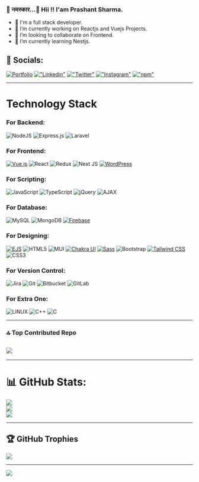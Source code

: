 ### 🙏 नमस्कार...👋 Hii !! I'am Prashant Sharma.

- 🤝 I'm a full stack developer.
- 🔭 I’m currently working on Reactjs and Vuejs Projects. 
- 👯 I’m looking to collaborate on Frontend.
- 🌱 I’m currently learning Nestjs.

## 🔗 Socials:
[![Portfolio](https://img.shields.io/badge/Portfolio-%230077B5.svg?style=flat&logo=fauxfolio&logoColor=white)](https://katherineoelsner.com/)
[!["Linkedin"](https://img.shields.io/badge/LinkedIn-%230077B5.svg?logo=linkedin&logoColor=white)](https://www.linkedin.com/in/prashant-sharma-ps565/)
[!["Twitter"](https://img.shields.io/badge/Twitter-%231DA1F2.svg?logo=Twitter&logoColor=white)](https://twitter.com/prashantshar5)
[!["Instagram"](https://img.shields.io/badge/Instagram-%23C13584.svg?logo=Instagram&logoColor=white)](https://instagram.com/the_prashantsharma_/)
[!["npm"](https://img.shields.io/badge/npm-%23ff0000.svg?logo=npm&logoColor=white)](https://www.npmjs.com/~prashants565)


---

# Technology Stack

### For Backend:

![NodeJS](https://img.shields.io/badge/node.js-6DA55F?style=for-the-badge&logo=node.js&logoColor=white)
![Express.js](https://img.shields.io/badge/express.js-%23404d59.svg?style=for-the-badge&logo=express&logoColor=%2361DAFB)
![Laravel](https://img.shields.io/badge/-Laravel-FF2D20?style=for-the-badge&logo=laravel&logoColor=white)

### For Frontend:
[![Vue.js](https://img.shields.io/badge/vue.js-%234FC08D.svg?style=for-the-badge&logo=vue.js&logoColor=white)](https://vuejs.org/)
![React](https://img.shields.io/badge/react-%2320232a.svg?style=for-the-badge&logo=react&logoColor=%2361DAFB)
![Redux](https://img.shields.io/badge/redux-%23593d88.svg?style=for-the-badge&logo=redux&logoColor=white)
![Next JS](https://img.shields.io/badge/Next-black?style=for-the-badge&logo=next.js&logoColor=white)
[![WordPress](https://img.shields.io/badge/WordPress-%23117AC9.svg?style=for-the-badge&logo=WordPress&logoColor=white)](https://wordpress.org/)

### For Scripting:

![JavaScript](https://img.shields.io/badge/javascript-%23323330.svg?style=for-the-badge&logo=javascript&logoColor=%23F7DF1E)
![TypeScript](https://img.shields.io/badge/typescript-%23007ACC.svg?style=for-the-badge&logo=typescript&logoColor=white)
![jQuery](https://img.shields.io/badge/-jQuery-0769AD?style=for-the-badge&logo=jquery&logoColor=white)
![AJAX](https://img.shields.io/badge/-AJAX-0769AD?style=for-the-badge&logo=ajax&logoColor=white)

### For Database:

![MySQL](https://img.shields.io/badge/mysql-%2300f.svg?style=for-the-badge&logo=mysql&logoColor=white)
![MongoDB](https://img.shields.io/badge/MongoDB-%234ea94b.svg?style=for-the-badge&logo=mongodb&logoColor=white)
[![Firebase](https://img.shields.io/badge/Firebase-%23039BE5.svg?style=for-the-badge&logo=firebase)](https://firebase.google.com/)

### For Designing:

[![EJS](https://img.shields.io/badge/EJS-%23E44D26.svg?style=for-the-badge&logo=ejs&logoColor=white)](https://ejs.co/)
![HTML5](https://img.shields.io/badge/html5-%23E34F26.svg?style=for-the-badge&logo=html5&logoColor=white)
![MUI](https://img.shields.io/badge/MUI-%230081CB.svg?style=for-the-badge&logo=material-ui&logoColor=white)
[![Chakra UI](https://img.shields.io/badge/Chakra_UI-%23319795.svg?style=for-the-badge&logo=chakra-ui&logoColor=white)](https://chakra-ui.com/)
[![Sass](https://img.shields.io/badge/Sass-%23CC6699.svg?style=for-the-badge&logo=sass&logoColor=white)](https://sass-lang.com/)
![Bootstrap](https://img.shields.io/badge/bootstrap-%23563D7C.svg?style=for-the-badge&logo=bootstrap&logoColor=white)
[![Tailwind CSS](https://img.shields.io/badge/Tailwind_CSS-%231a202c.svg?style=for-the-badge&logo=tailwind-css&logoColor=61dafb)](https://tailwindcss.com/)
![CSS3](https://img.shields.io/badge/css3-%231572B6.svg?style=for-the-badge&logo=css3&logoColor=white)

### For Version Control:

![Jira](https://img.shields.io/badge/jira-%230A0FFF.svg?style=for-the-badge&logo=jira&logoColor=white)
![Git](https://img.shields.io/badge/-Git-F05032?style=for-the-badge&logo=git&logoColor=white)
![Bitbucket](https://img.shields.io/badge/-Bitbucket-0052CC?style=for-the-badge&logo=bitbucket&logoColor=white)
![GitLab](https://img.shields.io/badge/-GitLab-FCA121?style=for-the-badge&logo=gitlab&logoColor=white)

### For Extra One:

![LINUX](https://img.shields.io/badge/Linux-FCC624?style=for-the-badge&logo=linux&logoColor=black)
![C++](https://img.shields.io/badge/-C++-00599C?style=for-the-badge&logo=c%2B%2B&logoColor=white)
![C](https://img.shields.io/badge/-C-00599C?style=for-the-badge&logo=c&logoColor=white)

---

### 🔝 Top Contributed Repo

## ![](https://github-contributor-stats.vercel.app/api?username=prashantsharma97&limit=5&theme=tokyonight&combine_all_yearly_contributions=true)

---

# 📊 GitHub Stats:

![](https://github-readme-stats.vercel.app/api?username=prashantsharma97&theme=dark&hide_border=true&include_all_commits=true&count_private=true)<br/>
![](https://github-readme-streak-stats.herokuapp.com/?user=prashantsharma97&theme=dark&hide_border=true)<br/>
![](https://github-readme-stats.vercel.app/api/top-langs/?username=prashantsharma97&theme=dark&hide_border=true&include_all_commits=true&count_private=true&layout=compact)

---

## 🏆 GitHub Trophies

![](https://github-profile-trophy.vercel.app/?username=prashantsharma97&theme=radical&no-frame=false&no-bg=false&margin-w=4)

---

[![](https://visitcount.itsvg.in/api?id=prashantsharma97&icon=0&color=0)](https://visitcount.itsvg.in)
